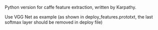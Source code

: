 Python version for caffe feature extraction, written by Karpathy.

Use VGG Net as example (as shown in deploy_features.prototxt, the last softmax layer should be removed in deploy file)
